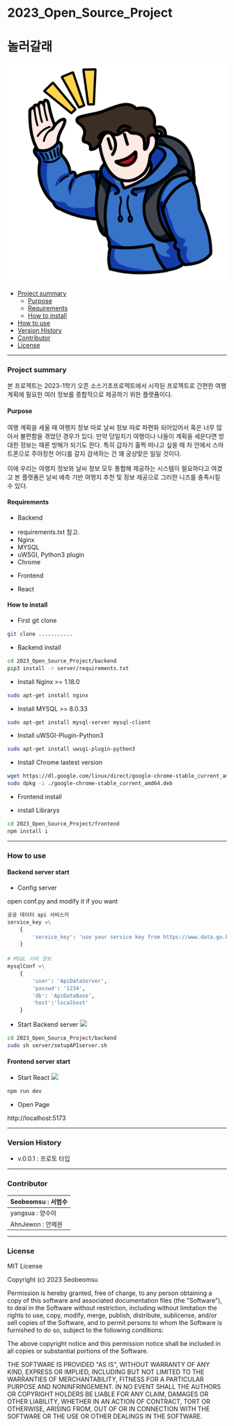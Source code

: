 # 2023_Open_Source_Project 
# 놀러갈래

![](https://github.com/Seobeomsu/2023_Open_Source_Project/blob/front/frontend/src/image/character.png)

- [Project summary](#da-design-server)
  - [Purpose](#purpose)
  - [Requirements](#requirements)
  - [How to install](#how-to-install)
- [How to use](#how-to-use)
- [Version History](#version-history)
- [Contributor](#contributor)
- [License](#license)

---

### Project summary

본 프로젝트는 2023-1학기 오픈 소스기초프로젝트에서 시작된 프로젝트로 간편한 여행계획에 필요한 여러 정보를 종합적으로 제공하기 위한 플랫폼이다.

#### Purpose

여행 계획을 세울 때 여행지 정보 따로 날씨 정보 따로 파편화 되어있어서 혹은 너무 많아서 불편함을 겪었던 경우가 있다. 만약 당일치기 여행이나 나들이 계획을 세운다면 방대한 정보는 때론 방해가 되기도 한다.
특히 갑자기 훌쩍 떠나고 싶을 때 차 안에서 스마트폰으로 주야장천 어디를 갈지 검색하는 건 꽤 궁상맞은 일일 것이다.

이에 우리는 여행지 정보와 날씨 정보 모두 통합해 제공하는 시스템이 필요하다고 여겼고
본 플랫폼은 날씨 예측 기반 여행지 추천 및 정보 제공으로 그러한 니즈를 충족시킬 수 있다.

#### Requirements

- Backend
* requirements.txt 참고.
* Nginx
* MYSQL
* uWSGI, Python3 plugin
* Chrome

- Frontend
* React

#### How to install

* First git clone
```sh
git clone ...........
```

- Backend install

```sh
cd 2023_Open_Source_Project/backend
pip3 install -r server/requirements.txt
```

* Install Nginx >= 1.18.0

```sh
sudo apt-get install nginx
```

* Install MYSQL >= 8.0.33

```sh
sudo apt-get install mysql-server mysql-client
```

* Install uWSGI-Plugin-Python3

```sh
sudo apt-get install uwsgi-plugin-python3
```

* Install Chrome lastest version

```sh
wget https://dl.google.com/linux/direct/google-chrome-stable_current_amd64.deb
sudo dpkg -i ./google-chrome-stable_current_amd64.deb
```

- Frontend install

* install Librarys
```sh
cd 2023_Open_Source_Project/frontend
npm install i
```

---

### How to use

#### Backend server start

* Config server

open conf.py and modify it if you want

```py
공공 데이터 api 서비스키
service_key =\
    {
        'service_key': 'use your service key from https://www.data.go.kr/index.do' 
    }

# MSQL 서버 정보
mysqlConf =\
    {
        'user': 'ApiDataServer',
        'passwd': '1234',
        'db': 'ApiDataBase',
        'host':'localhost'
    }
```
* Start Backend server  <img src="https://img.shields.io/badge/ubuntu-E95420?style=flat&logo=ubuntu&logoColor=white"/>

```sh
cd 2023_Open_Source_Project/backend
sudo sh server/setupAPIserver.sh
```

#### Frontend server start

* Start React  <img src="https://img.shields.io/badge/React-61DAFB?style=flat&logo=React&logoColor=white"/>

```sh
npm run dev
```

* Open Page

http://localhost:5173


---

### Version History

* v.0.0.1 : 프로토 타입

---

### Contributor

|Seobeomsu : 서범수|
|---|
|yangsua   : 양수아|
|AhnJewon  : 안제원|

---

### License

MIT License

Copyright (c) 2023 Seobeomsu

Permission is hereby granted, free of charge, to any person obtaining a copy
of this software and associated documentation files (the "Software"), to deal
in the Software without restriction, including without limitation the rights
to use, copy, modify, merge, publish, distribute, sublicense, and/or sell
copies of the Software, and to permit persons to whom the Software is
furnished to do so, subject to the following conditions:

The above copyright notice and this permission notice shall be included in all
copies or substantial portions of the Software.

THE SOFTWARE IS PROVIDED "AS IS", WITHOUT WARRANTY OF ANY KIND, EXPRESS OR
IMPLIED, INCLUDING BUT NOT LIMITED TO THE WARRANTIES OF MERCHANTABILITY,
FITNESS FOR A PARTICULAR PURPOSE AND NONINFRINGEMENT. IN NO EVENT SHALL THE
AUTHORS OR COPYRIGHT HOLDERS BE LIABLE FOR ANY CLAIM, DAMAGES OR OTHER
LIABILITY, WHETHER IN AN ACTION OF CONTRACT, TORT OR OTHERWISE, ARISING FROM,
OUT OF OR IN CONNECTION WITH THE SOFTWARE OR THE USE OR OTHER DEALINGS IN THE
SOFTWARE.